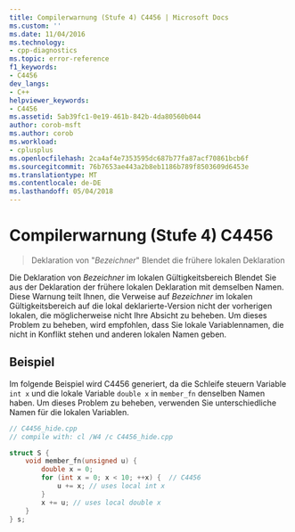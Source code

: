 ```yaml
---
title: Compilerwarnung (Stufe 4) C4456 | Microsoft Docs
ms.custom: ''
ms.date: 11/04/2016
ms.technology:
- cpp-diagnostics
ms.topic: error-reference
f1_keywords:
- C4456
dev_langs:
- C++
helpviewer_keywords:
- C4456
ms.assetid: 5ab39fc1-0e19-461b-842b-4da80560b044
author: corob-msft
ms.author: corob
ms.workload:
- cplusplus
ms.openlocfilehash: 2ca4af4e7353595dc687b77fa87acf70861bcb6f
ms.sourcegitcommit: 76b7653ae443a2b8eb1186b789f8503609d6453e
ms.translationtype: MT
ms.contentlocale: de-DE
ms.lasthandoff: 05/04/2018
---
```

# <a name="compiler-warning-level-4-c4456"></a>Compilerwarnung (Stufe 4) C4456
  
> Deklaration von "*Bezeichner*" Blendet die frühere lokalen Deklaration
  
Die Deklaration von *Bezeichner* im lokalen Gültigkeitsbereich Blendet Sie aus der Deklaration der frühere lokalen Deklaration mit demselben Namen. Diese Warnung teilt Ihnen, die Verweise auf *Bezeichner* im lokalen Gültigkeitsbereich auf die lokal deklarierte-Version nicht der vorherigen lokalen, die möglicherweise nicht Ihre Absicht zu beheben. Um dieses Problem zu beheben, wird empfohlen, dass Sie lokale Variablennamen, die nicht in Konflikt stehen und anderen lokalen Namen geben.  
    
## <a name="example"></a>Beispiel
  
Im folgende Beispiel wird C4456 generiert, da die Schleife steuern Variable `int x` und die lokale Variable `double x` in `member_fn` denselben Namen haben. Um dieses Problem zu beheben, verwenden Sie unterschiedliche Namen für die lokalen Variablen.  
  
```cpp  
// C4456_hide.cpp
// compile with: cl /W4 /c C4456_hide.cpp

struct S {
    void member_fn(unsigned u) {
        double x = 0;
        for (int x = 0; x < 10; ++x) {  // C4456
            u += x; // uses local int x
        } 
        x += u; // uses local double x
    }
} s;
```  
